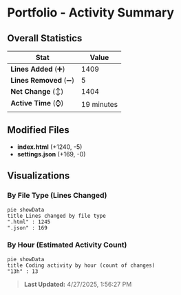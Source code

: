 # Portfolio - Activity Summary 

## Overall Statistics

| Stat                   | Value                                                             |
| ---------------------- | ----------------------------------------------------------------- |
| **Lines Added** (➕)   | 1409                                          |
| **Lines Removed** (➖) | 5                                        |
| **Net Change** (↕)    | 1404                |
| **Active Time** (⌚)   | 19 minutes |


## Modified Files
- **index.html** (+1240, -5)
- **settings.json** (+169, -0)

## Visualizations

### By File Type (Lines Changed)

```mermaid
pie showData
title Lines changed by file type
".html" : 1245
".json" : 169
```

### By Hour (Estimated Activity Count)

```mermaid
pie showData
title Coding activity by hour (count of changes)
"13h" : 13
```


> **Last Updated:** 4/27/2025, 1:56:27 PM
